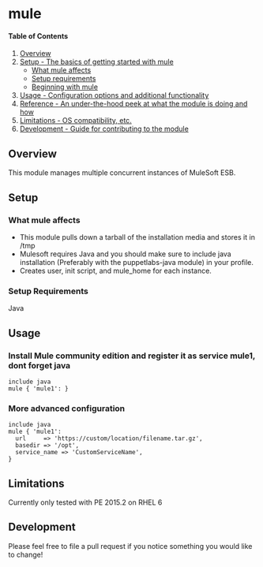 # mule

#### Table of Contents

1. [Overview](#overview)
3. [Setup - The basics of getting started with mule](#setup)
    * [What mule affects](#what-mule-affects)
    * [Setup requirements](#setup-requirements)
    * [Beginning with mule](#beginning-with-mule)
4. [Usage - Configuration options and additional functionality](#usage)
5. [Reference - An under-the-hood peek at what the module is doing and how](#reference)
5. [Limitations - OS compatibility, etc.](#limitations)
6. [Development - Guide for contributing to the module](#development)

## Overview

This module manages multiple concurrent instances of MuleSoft ESB.

## Setup

### What mule affects

* This module pulls down a tarball of the installation media and stores it in /tmp 
* Mulesoft requires Java and you should make sure to include java installation (Preferably with the puppetlabs-java module) in your profile.
* Creates user, init script, and mule_home for each instance.

### Setup Requirements

Java

## Usage

### Install Mule community edition and register it as service mule1, dont forget java
```puppet
include java
mule { 'mule1': }
```

### More advanced configuration
```puppet
include java
mule { 'mule1': 
  url     => 'https://custom/location/filename.tar.gz',
  basedir => '/opt',
  service_name => 'CustomServiceName',
}
```

## Limitations

Currently only tested with PE 2015.2 on RHEL 6

## Development

Please feel free to file a pull request if you notice something you would like to change!
